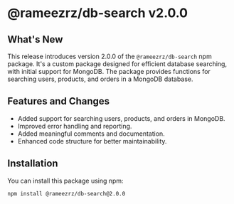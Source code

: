 # @rameezrz/db-search v2.0.0

## What's New
This release introduces version 2.0.0 of the `@rameezrz/db-search` npm package. It's a custom package designed for efficient database searching, with initial support for MongoDB. The package provides functions for searching users, products, and orders in a MongoDB database.

## Features and Changes
- Added support for searching users, products, and orders in MongoDB.
- Improved error handling and reporting.
- Added meaningful comments and documentation.
- Enhanced code structure for better maintainability.

## Installation
You can install this package using npm:

```bash
npm install @rameezrz/db-search@2.0.0
